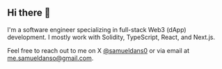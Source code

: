 ## Hi there 👋

I'm a software engineer specializing in full-stack Web3 (dApp) development. I mostly work with Solidity, TypeScript, React, and Next.js.
<!--
Here are some of my favorite personal and open source projects:
- **auto-commit**: A Rust CLI that automatically writes commit messages for you.
- **yt-whisper**: Automatically generates subtitles for YouTube videos using OpenAI's Whisper.
- **plz-cli**: A Copilot for your terminal.
- **armchair**: A Next.js starter kit for full-stack web3 apps.
-->
Feel free to reach out to me on X [@samueldans0](https://twitter.com/samueldans0) or via email at [me.samueldanso@gmail.com](mailto:me.samueldanso@gmail.com).

